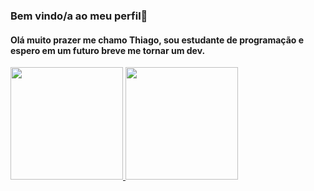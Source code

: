 ### Bem vindo/a ao meu perfil👋

#### Olá muito prazer me chamo Thiago, sou estudante de programação e espero em um futuro breve me tornar um dev.

<div>
<a href="https://github.com/thiagodallacosta">
<img height="180em" src="https://github-readme-stats.vercel.app/api/top-langs/?username=thiagodallacosta&layout=compact&langs_count=7&theme=dracula"/>
<img height="180em" src="https://github-readme-stats.vercel.app/api?username=thiagodallacosta-aqui&show_icons=true&theme=dracula&include_all_commits=true&count_private=true"/>
</div>
